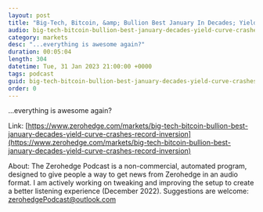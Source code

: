 ```yaml
---
layout: post
title: "Big-Tech, Bitcoin, &amp; Bullion Best January In Decades; Yield Curve Crashes To Record Inversion"
audio: big-tech-bitcoin-bullion-best-january-decades-yield-curve-crashes-record-inversion-0
category: markets
desc: "...everything is awesome again?"
duration: 00:05:04
length: 304
datetime: Tue, 31 Jan 2023 21:00:00 +0000
tags: podcast
guid: big-tech-bitcoin-bullion-best-january-decades-yield-curve-crashes-record-inversion-0
order: 0
---
```

...everything is awesome again?

Link: [https://www.zerohedge.com/markets/big-tech-bitcoin-bullion-best-january-decades-yield-curve-crashes-record-inversion](https://www.zerohedge.com/markets/big-tech-bitcoin-bullion-best-january-decades-yield-curve-crashes-record-inversion)

About: The Zerohedge Podcast is a non-commercial, automated program, designed to give people a way to get news from Zerohedge in an audio format.  I am actively working on tweaking and improving the setup to create a better listening experience (December 2022).  Suggestions are welcome: [zerohedgePodcast@outlook.com](mailto:zerohedgePodcast@outlook.com)